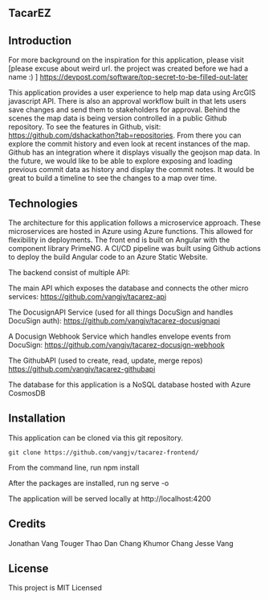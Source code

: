 ## TacarEZ

## Introduction
For more background on the inspiration for this application, please visit [please excuse about weird url.  the project was created before we had a name :) ]
https://devpost.com/software/top-secret-to-be-filled-out-later

This application provides a user experience to help map data using ArcGIS javascript API.  There is also an approval workflow built in that lets users save changes and send them to stakeholders for approval.  Behind the scenes the map data is being version controlled in a public Github repository.  To see the features in Github, visit: https://github.com/dshackathon?tab=repositories.  From there you can explore the commit history and even look at recent instances of the map.  Github has an integration where it displays visually the geojson map data.  In the future, we would like to be able to explore exposing and loading previous commit data as history and display the commit notes.  It would be great to build a timeline to see the changes to a map over time.

## Technologies

The architecture for this application follows a microservice approach. These microservices are hosted in Azure using Azure functions. This allowed for flexibility in deployments. The front end is built on Angular with the component library PrimeNG.  A CI/CD pipeline was built using Github actions to deploy the build Angular code to an Azure Static Website.

The backend consist of multiple API:

The main API which exposes the database and connects the other micro services:
https://github.com/vangjv/tacarez-api

The DocusignAPI Service (used for all things DocuSign and handles DocuSign auth):
https://github.com/vangjv/tacarez-docusignapi

A Docusign Webhook Service which handles envelope events from DocuSign:
https://github.com/vangjv/tacarez-docusign-webhook

The GithubAPI (used to create, read, update, merge repos)
https://github.com/vangjv/tacarez-githubapi

The database for this application is a NoSQL database hosted with Azure CosmosDB

## Installation

This application can be cloned via this git repository.  

`git clone https://github.com/vangjv/tacarez-frontend/`

From the command line, run 
npm install

After the packages are installed, run 
ng serve -o

The application will be served locally at http://localhost:4200

## Credits

Jonathan Vang
Touger Thao
Dan Chang
Khumor Chang
Jesse Vang

## License

This project is MIT Licensed

